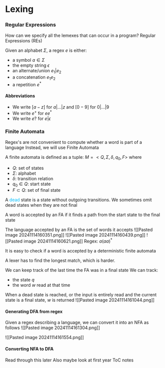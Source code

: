 # Lexing

### Regular Expressions
How can we specify all the lemexes that can occur in a program? Regular Expressions (REs)

Given an alphabet $\Sigma$, a regex $e$ is either:
- a symbol $a \in \Sigma$
- the empty string $\epsilon$
- an alternate/union $e_1 | e_2$
- a concatenation $e_1 e_2$
- a repetition $e^*$

#### Abbreviations
- We write $[a-z]$ for $a | ... | z$ and $[0-9]$ for $0 | ... | 9$
- We write $e^+$ for $ee^*$
- We write $e?$ for $e|\epsilon$

### Finite Automata
Regex's are not convenient to compute whether a word is part of a language
Instead, we will use Finite Automata

A finite automata is defined as a tuple: $M=<Q,\Sigma , \delta , q_0 , F>$ where
- $Q$: set of states
- $\Sigma$: alphabet
- $\delta$: transition relation
- $q_0 \in Q$: start state
- $F \subset Q$: set of final state

A <span style="color:#00bfff">dead</span> state is a state without outgoing transitions. We sometimes omit dead states when they are not final

A word is accepted by an FA if it finds a path from the start state to the final state

The language accepted by an FA is the set of words it accepts
![[Pasted image 20241114160351.png]]
![[Pasted image 20241114160439.png]]
![[Pasted image 20241114160621.png]]
Regex: $a(aa)^*$

It is easy to check if a word is accepted by a deterministic finite automata

A lexer has to find the longest match, which is harder.

We can keep track of the last time the FA was in a final state
We can track:
- the state $q$
- the word $w$ read at that time

When a dead state is reached, or the input is entirely read and the current state is a final state, $w$ is returned
![[Pasted image 20241114161044.png]]

#### Generating DFA from regex
Given a regex describing a language, we can convert it into an NFA as follows
![[Pasted image 20241114161304.png]]

![[Pasted image 20241114161554.png]]

#### Converting NFA to DFA
Read through this later
Also maybe look at first year ToC notes

